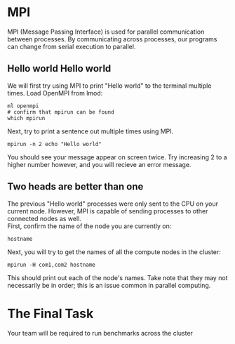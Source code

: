 # MPI
MPI (Message Passing Interface) is used for parallel communication between processes. By communicating across processes, our programs can change from serial execution to parallel.<br>
## Hello world Hello world
We will first try using MPI to print "Hello world" to the terminal multiple times. Load OpenMPI from lmod:
```
ml openmpi
# confirm that mpirun can be found
which mpirun
```
Next, try to print a sentence out multiple times using MPI.
```
mpirun -n 2 echo "Hello world"
```
You should see your message appear on screen twice. Try increasing 2 to a higher number however, and you will recieve an error message.
## Two heads are better than one
The previous "Hello world" processes were only sent to the CPU on your current node. However, MPI is capable of sending processes to other connected nodes as well.<br>
First, confirm the name of the node you are currently on:
```
hostname
```
Next, you will try to get the names of all the compute nodes in the cluster:
```
mpirun -H com1,com2 hostname
```
This should print out each of the node's names. Take note that they may not necessarily be in order; this is an issue common in parallel computing.
# The Final Task
Your team will be required to run benchmarks across the cluster
